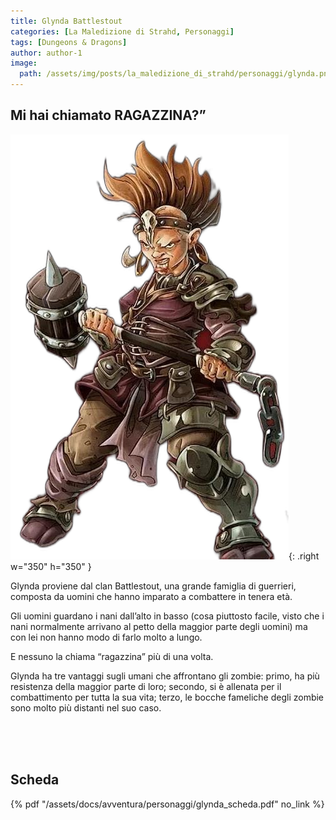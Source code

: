 ```yaml
---
title: Glynda Battlestout
categories: [La Maledizione di Strahd, Personaggi]
tags: [Dungeons & Dragons]
author: author-1
image:
  path: /assets/img/posts/la_maledizione_di_strahd/personaggi/glynda.png
---
```


## Mi hai chiamato RAGAZZINA?”

![Desktop View](/assets/img/posts/la_maledizione_di_strahd/personaggi/glynda.png){: .right w="350" h="350" }

Glynda proviene dal clan Battlestout, una grande famiglia di guerrieri, composta da uomini che hanno imparato a combattere in tenera età. 

Gli uomini guardano i nani dall’alto in basso (cosa piuttosto facile, visto che i nani normalmente arrivano al petto della maggior parte degli uomini) ma con lei non hanno modo di farlo molto a lungo. 

E nessuno la chiama “ragazzina” più di una volta. 

Glynda ha tre vantaggi sugli umani che affrontano gli zombie: primo, ha più resistenza della maggior parte di loro; secondo, si è allenata per il combattimento per tutta la sua vita; terzo, le bocche fameliche degli zombie sono molto più distanti nel suo caso.

<br><br><br>

## Scheda

{% pdf "/assets/docs/avventura/personaggi/glynda_scheda.pdf" no_link %}